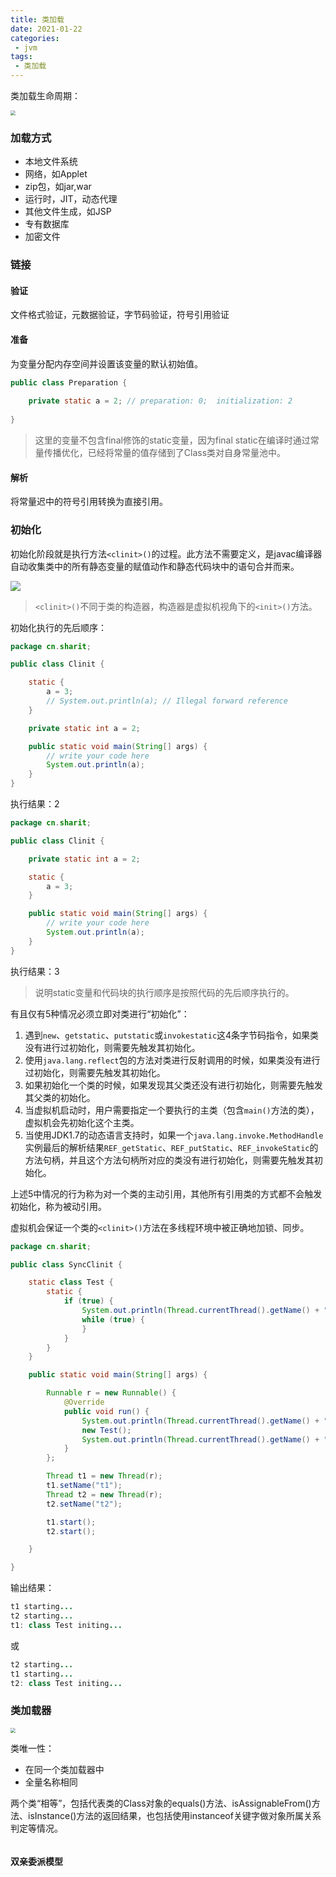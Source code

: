 ```yaml
---
title: 类加载
date: 2021-01-22
categories:
 - jvm
tags:
 - 类加载
---
```


类加载生命周期：

<img src="https://bucket-sharit-beijing.oss-cn-beijing.aliyuncs.com/blog/images/jvm-001.png" style="zoom:50%;" />



### 加载方式

- 本地文件系统
- 网络，如Applet
- zip包，如jar,war
- 运行时，JIT，动态代理
- 其他文件生成，如JSP
- 专有数据库
- 加密文件

### 链接

#### 验证

文件格式验证，元数据验证，字节码验证，符号引用验证

#### 准备

为变量分配内存空间并设置该变量的默认初始值。

```java
public class Preparation {
	
    private static a = 2; // preparation: 0;  initialization: 2
  
}
```

> 这里的变量不包含final修饰的static变量，因为final static在编译时通过常量传播优化，已经将常量的值存储到了Class类对自身常量池中。

#### 解析

将常量迟中的符号引用转换为直接引用。

### 初始化

初始化阶段就是执行方法`<clinit>()`的过程。此方法不需要定义，是javac编译器自动收集类中的所有静态变量的赋值动作和静态代码块中的语句合并而来。

![](https://bucket-sharit-beijing.oss-cn-beijing.aliyuncs.com/blog/images/jvm-002.png)

> `<clinit>()`不同于类的构造器，构造器是虚拟机视角下的`<init>()`方法。

初始化执行的先后顺序：

```java
package cn.sharit;

public class Clinit {

    static {
        a = 3;
        // System.out.println(a); // Illegal forward reference
    }

    private static int a = 2;

    public static void main(String[] args) {
        // write your code here
        System.out.println(a);
    }
}
```

执行结果：2

```java
package cn.sharit;

public class Clinit {

    private static int a = 2;

    static {
        a = 3;
    }

    public static void main(String[] args) {
        // write your code here
        System.out.println(a);
    }
}
```

执行结果：3

> 说明static变量和代码块的执行顺序是按照代码的先后顺序执行的。

有且仅有5种情况必须立即对类进行“初始化”：

1. 遇到`new`、`getstatic`、`putstatic`或`invokestatic`这4条字节码指令，如果类没有进行过初始化，则需要先触发其初始化。
2. 使用`java.lang.reflect`包的方法对类进行反射调用的时候，如果类没有进行过初始化，则需要先触发其初始化。
3. 如果初始化一个类的时候，如果发现其父类还没有进行初始化，则需要先触发其父类的初始化。
4. 当虚拟机启动时，用户需要指定一个要执行的主类（包含`main()`方法的类），虚拟机会先初始化这个主类。
5. 当使用JDK1.7的动态语言支持时，如果一个`java.lang.invoke.MethodHandle`实例最后的解析结果`REF_getStatic`、`REF_putStatic`、`REF_invokeStatic`的方法句柄，并且这个方法句柄所对应的类没有进行初始化，则需要先触发其初始化。

上述5中情况的行为称为对一个类的主动引用，其他所有引用类的方式都不会触发初始化，称为被动引用。

虚拟机会保证一个类的`<clinit>()`方法在多线程环境中被正确地加锁、同步。

```java
package cn.sharit;

public class SyncClinit {

    static class Test {
        static {
            if (true) {
                System.out.println(Thread.currentThread().getName() + ": class Test initing...");
                while (true) {
                }
            }
        }
    }

    public static void main(String[] args) {

        Runnable r = new Runnable() {
            @Override
            public void run() {
                System.out.println(Thread.currentThread().getName() + " starting...");
                new Test();
                System.out.println(Thread.currentThread().getName() + " end...");
            }
        };

        Thread t1 = new Thread(r);
        t1.setName("t1");
        Thread t2 = new Thread(r);
        t2.setName("t2");

        t1.start();
        t2.start();

    }

}
```

输出结果：

```java
t1 starting...
t2 starting...
t1: class Test initing...
```

或

```java
t2 starting...
t1 starting...
t2: class Test initing...
```

### 类加载器

<img src="https://bucket-sharit-beijing.oss-cn-beijing.aliyuncs.com/blog/images/jvm-003.png" style="zoom: 50%;" />

类唯一性：

- 在同一个类加载器中
- 全量名称相同

两个类“相等”，包括代表类的Class对象的equals()方法、isAssignableFrom()方法、isInstance()方法的返回结果，也包括使用instanceof关键字做对象所属关系判定等情况。

```

```

#### 双亲委派模型





